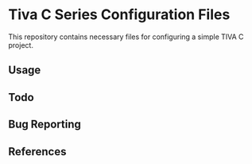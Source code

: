 # Tiva C Series Configuration Files

This repository contains necessary files for configuring a simple TIVA C project.

## Usage

## Todo

## Bug Reporting

## References

